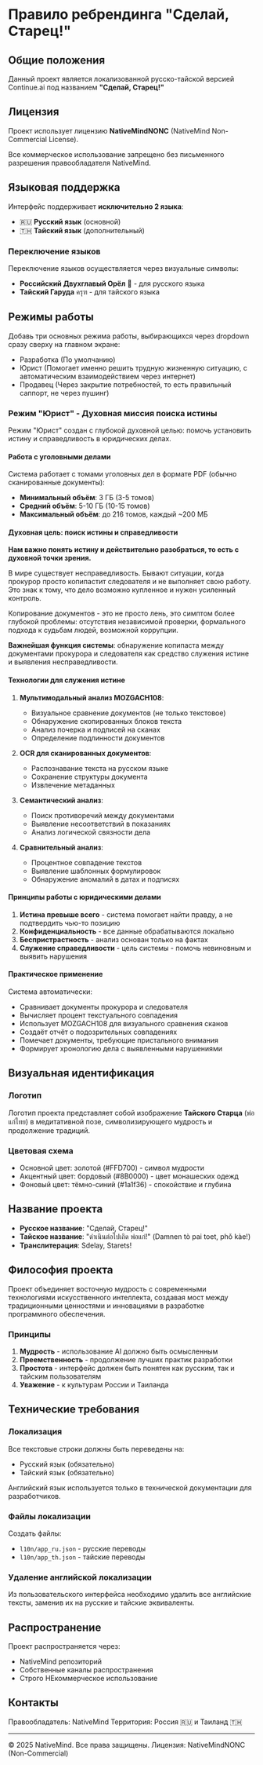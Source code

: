 # Правило ребрендинга "Сделай, Старец!"

## Общие положения

Данный проект является локализованной русско-тайской версией Continue.ai под названием **"Сделай, Старец!"**

## Лицензия

Проект использует лицензию **NativeMindNONC** (NativeMind Non-Commercial License).

Все коммерческое использование запрещено без письменного разрешения правообладателя NativeMind.

## Языковая поддержка

Интерфейс поддерживает **исключительно 2 языка**:
- 🇷🇺 **Русский язык** (основной)
- 🇹🇭 **Тайский язык** (дополнительный)

### Переключение языков

Переключение языков осуществляется через визуальные символы:
- **Российский Двухглавый Орёл** 🦅 - для русского языка
- **Тайский Гаруда** ครุฑ - для тайского языка

## Режимы работы

Добавь три основных режима работы, выбирающихся через dropdown сразу сверху на главном экране:
+ Разработка (По умолчанию)
+ Юрист (Помогает именно решить трудную жизненную ситуацию, с автоматическим взаимодействием через интернет)
+ Продавец (Через закрытие потребностей, то есть правильный саппорт, не через пушинг)

### Режим "Юрист" - Духовная миссия поиска истины

Режим "Юрист" создан с глубокой духовной целью: помочь установить истину и справедливость в юридических делах.

#### Работа с уголовными делами

Система работает с томами уголовных дел в формате PDF (обычно сканированные документы):
- **Минимальный объём**: 3 ГБ (3-5 томов)
- **Средний объём**: 5-10 ГБ (10-15 томов)
- **Максимальный объём**: до 216 томов, каждый ~200 МБ

#### Духовная цель: поиск истины и справедливости

**Нам важно понять истину и действительно разобраться, то есть с духовной точки зрения.**

В мире существует несправедливость. Бывают ситуации, когда прокурор просто копипастит следователя и не выполняет свою работу. Это знак к тому, что дело возможно купленное и нужен усиленный контроль. 

Копирование документов - это не просто лень, это симптом более глубокой проблемы: отсутствия независимой проверки, формального подхода к судьбам людей, возможной коррупции.

**Важнейшая функция системы**: обнаружение копипаста между документами прокурора и следователя как средство служения истине и выявления несправедливости.

#### Технологии для служения истине

1. **Мультимодальный анализ MOZGACH108**:
   - Визуальное сравнение документов (не только текстовое)
   - Обнаружение скопированных блоков текста
   - Анализ почерка и подписей на сканах
   - Определение подлинности документов

2. **OCR для сканированных документов**:
   - Распознавание текста на русском языке
   - Сохранение структуры документа
   - Извлечение метаданных

3. **Семантический анализ**:
   - Поиск противоречий между документами
   - Выявление несоответствий в показаниях
   - Анализ логической связности дела

4. **Сравнительный анализ**:
   - Процентное совпадение текстов
   - Выявление шаблонных формулировок
   - Обнаружение аномалий в датах и подписях

#### Принципы работы с юридическими делами

1. **Истина превыше всего** - система помогает найти правду, а не подтвердить чью-то позицию
2. **Конфиденциальность** - все данные обрабатываются локально
3. **Беспристрастность** - анализ основан только на фактах
4. **Служение справедливости** - цель системы - помочь невиновным и выявить нарушения

#### Практическое применение

Система автоматически:
- Сравнивает документы прокурора и следователя
- Вычисляет процент текстуального совпадения
- Использует MOZGACH108 для визуального сравнения сканов
- Создаёт отчёт о подозрительных совпадениях
- Помечает документы, требующие пристального внимания
- Формирует хронологию дела с выявленными нарушениями

## Визуальная идентификация

### Логотип

Логотип проекта представляет собой изображение **Тайского Старца** (พ่อแก่ไทย) в медитативной позе, символизирующего мудрость и продолжение традиций.

### Цветовая схема

- Основной цвет: золотой (#FFD700) - символ мудрости
- Акцентный цвет: бордовый (#8B0000) - цвет монашеских одежд
- Фоновый цвет: тёмно-синий (#1a1f36) - спокойствие и глубина

## Название проекта

- **Русское название**: "Сделай, Старец!"
- **Тайское название**: "ดำเนินต่อไปเถิด พ่อแก่!" (Damnen tò pai toet, phǒ kàe!)
- **Транслитерация**: Sdelay, Starets!

## Философия проекта

Проект объединяет восточную мудрость с современными технологиями искусственного интеллекта, создавая мост между традиционными ценностями и инновациями в разработке программного обеспечения.

### Принципы

1. **Мудрость** - использование AI должно быть осмысленным
2. **Преемственность** - продолжение лучших практик разработки
3. **Простота** - интерфейс должен быть понятен как русским, так и тайским пользователям
4. **Уважение** - к культурам России и Таиланда

## Технические требования

### Локализация

Все текстовые строки должны быть переведены на:
- Русский язык (обязательно)
- Тайский язык (обязательно)

Английский язык используется только в технической документации для разработчиков.

### Файлы локализации

Создать файлы:
- `l10n/app_ru.json` - русские переводы
- `l10n/app_th.json` - тайские переводы

### Удаление английской локализации

Из пользовательского интерфейса необходимо удалить все английские тексты, заменив их на русские и тайские эквиваленты.

## Распространение

Проект распространяется через:
- NativeMind репозиторий
- Собственные каналы распространения
- Строго НЕкоммерческое использование

## Контакты

Правообладатель: NativeMind
Территория: Россия 🇷🇺 и Таиланд 🇹🇭

---

© 2025 NativeMind. Все права защищены.
Лицензия: NativeMindNONC (Non-Commercial)

